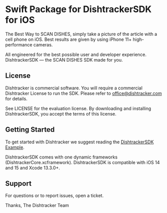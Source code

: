 Swift Package for DishtrackerSDK for iOS
==================================

The Best Way to SCAN DISHES, simply take a picture of the article with a cell phone on iOS. 
Best results are given by using iPhone 11+ high-performance cameras.

All engineered for the best possible user and developer experience. 
DishtrackerSDK — the SCAN DISHES SDK made for you.

## License

Dishtracker is commercial software.
You will require a commercial Dishtracker License to run the SDK. 
Please refer to office@dishtracker.com for details.

See LICENSE for the evaluation license. By downloading and installing DishtrackerSDK, you accept the terms of this license.

## Getting Started

To get started with Dishtracker we suggest reading the [DishtrackerSDK Example](https://github.com/MoonVision/ZeroQDishtrackerSDKiOSExample).

DishtrackerSDK comes with one dynamic frameworks (DishtrackerCore.xcframework).
DishtrackerSDK is compatible with iOS 14 and 15 and Xcode 13.3.0+.

## Support

For questions or to report issues, open a ticket.

Thanks,
The Dishtracker Team